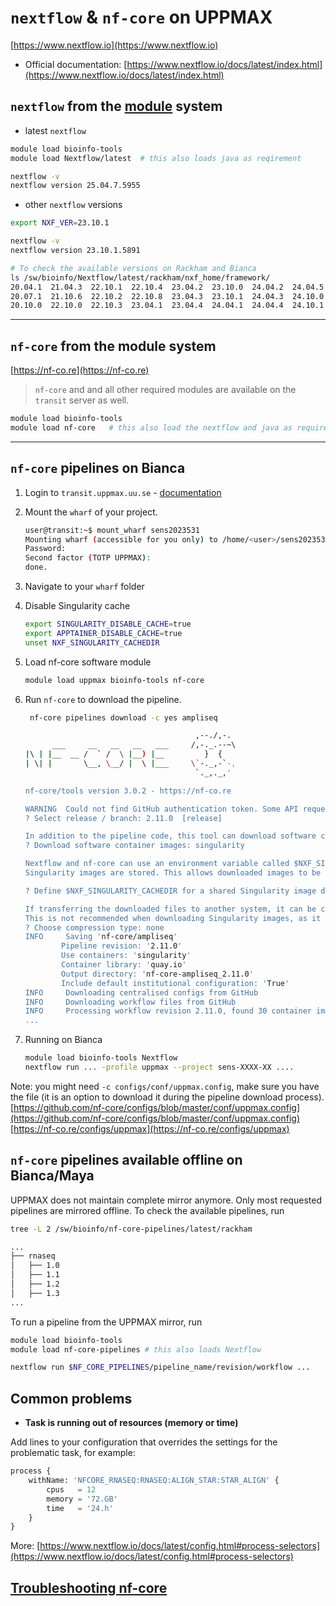 # `nextflow` & `nf-core` on UPPMAX

[https://www.nextflow.io](https://www.nextflow.io)

- Official documentation: [https://www.nextflow.io/docs/latest/index.html](https://www.nextflow.io/docs/latest/index.html)


## `nextflow` from the [module](../cluster_guides/modules.md) system

- latest `nextflow`

```bash
module load bioinfo-tools
module load Nextflow/latest  # this also loads java as reqirement

nextflow -v
nextflow version 25.04.7.5955
```

- other `nextflow` versions

```bash
export NXF_VER=23.10.1

nextflow -v
nextflow version 23.10.1.5891
```

```bash
# To check the available versions on Rackham and Bianca
ls /sw/bioinfo/Nextflow/latest/rackham/nxf_home/framework/
20.04.1  21.04.3  22.10.1  22.10.4  23.04.2  23.10.0  24.04.2  24.04.5  24.10.2  24.10.5  25.04.1  25.04.4  25.04.7
20.07.1  21.10.6  22.10.2  22.10.8  23.04.3  23.10.1  24.04.3  24.10.0  24.10.3  24.10.6  25.04.2  25.04.5
20.10.0  22.10.0  22.10.3  23.04.1  23.04.4  24.04.1  24.04.4  24.10.1  24.10.4  25.04.0  25.04.3  25.04.6
```

---

## `nf-core` from the module system

[https://nf-co.re](https://nf-co.re)
> `nf-core` and and all other required modules are available on the `transit` server as well.

```bash
module load bioinfo-tools
module load nf-core   # this also load the nextflow and java as requirements
```

---

## `nf-core` pipelines on Bianca

<!-- Due to the combination of indented code (that needs to be surrounded by -->
<!-- empty lines and a numbered list (that needs no empty lines), there -->
<!-- is no way to satisfy markdownlint -->
<!-- markdownlint-disable MD029 -->

1. Login to `transit.uppmax.uu.se` - [documentation](../cluster_guides/transfer_bianca.md#transit-server)
2. Mount the `wharf` of your project.

    ```bash
    user@transit:~$ mount_wharf sens2023531
    Mounting wharf (accessible for you only) to /home/<user>/sens2023531
    Password: 
    Second factor (TOTP UPPMAX): 
    done.
    ```

3. Navigate to your `wharf` folder
4. Disable Singularity cache

    ```bash
    export SINGULARITY_DISABLE_CACHE=true
    export APPTAINER_DISABLE_CACHE=true
    unset NXF_SINGULARITY_CACHEDIR
    ```

5. Load nf-core software module

    ```bash
    module load uppmax bioinfo-tools nf-core
    ```

6. Run `nf-core` to download the pipeline.

    ```bash
     nf-core pipelines download -c yes ampliseq

                                          ,--./,-.
          ___     __   __   __   ___     /,-._.--~\ 
    |\ | |__  __ /  ` /  \ |__) |__         }  {
    | \| |       \__, \__/ |  \ |___     \`-._,-`-,
                                          `._,._,'

    nf-core/tools version 3.0.2 - https://nf-co.re

    WARNING  Could not find GitHub authentication token. Some API requests may fail.
    ? Select release / branch: 2.11.0  [release]

    In addition to the pipeline code, this tool can download software containers.
    ? Download software container images: singularity

    Nextflow and nf-core can use an environment variable called $NXF_SINGULARITY_CACHEDIR that is a path to a directory where remote 
    Singularity images are stored. This allows downloaded images to be cached in a central location.
    
    ? Define $NXF_SINGULARITY_CACHEDIR for a shared Singularity image download folder? [y/n]: n

    If transferring the downloaded files to another system, it can be convenient to have everything compressed in a single file.
    This is not recommended when downloading Singularity images, as it can take a long time and saves very little space.
    ? Choose compression type: none
    INFO     Saving 'nf-core/ampliseq'
            Pipeline revision: '2.11.0'
            Use containers: 'singularity'
            Container library: 'quay.io'
            Output directory: 'nf-core-ampliseq_2.11.0'
            Include default institutional configuration: 'True'
    INFO     Downloading centralised configs from GitHub
    INFO     Downloading workflow files from GitHub
    INFO     Processing workflow revision 2.11.0, found 30 container images in total.
    ...
    ```

7. Running on Bianca

    ```bash
    module load bioinfo-tools Nextflow
    nextflow run ... -profile uppmax --project sens-XXXX-XX ....
    ```

<!-- markdownlint-enable MD029 -->

Note: you might need `-c configs/conf/uppmax.config`,
make sure you have the file
(it is an option to download it during the pipeline download process).
[https://github.com/nf-core/configs/blob/master/conf/uppmax.config](https://github.com/nf-core/configs/blob/master/conf/uppmax.config)
[https://nf-co.re/configs/uppmax](https://nf-co.re/configs/uppmax)


## `nf-core` pipelines available offline on Bianca/Maya

UPPMAX does not maintain complete mirror anymore.
Only most requested pipelines are mirrored offline.
To check the available pipelines, run

```bash
tree -L 2 /sw/bioinfo/nf-core-pipelines/latest/rackham

...
├── rnaseq
│   ├── 1.0
│   ├── 1.1
│   ├── 1.2
│   ├── 1.3
...
```
To run a pipeline from the UPPMAX mirror, run

```bash
module load bioinfo-tools
module load nf-core-pipelines # this also loads Nextflow

nextflow run $NF_CORE_PIPELINES/pipeline_name/revision/workflow ...
```


## Common problems

- **Task is running out of resources (memory or time)**

Add lines to your configuration that overrides the settings for the problematic task, for example:

```python
process {
    withName: 'NFCORE_RNASEQ:RNASEQ:ALIGN_STAR:STAR_ALIGN' {
        cpus   = 12
        memory = '72.GB'
        time   = '24.h'
    }
}
```

More: [https://www.nextflow.io/docs/latest/config.html#process-selectors](https://www.nextflow.io/docs/latest/config.html#process-selectors)

## **[Troubleshooting nf-core](https://nf-co.re/docs/usage/troubleshooting/overview)**

